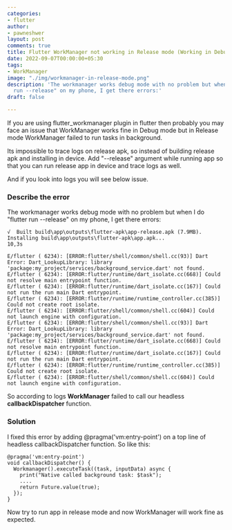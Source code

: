 ```yaml
---
categories:
- flutter
author:
- pawneshwer
layout: post
comments: true
title: Flutter WorkManager not working in Release mode (Working in Debug mode)
date: 2022-09-07T00:00:00+05:30
tags:
- WorkManager
image: "./img/workmanager-in-release-mode.png"
description: 'The workmanager works debug mode with no problem but when I do "flutter
  run --release" on my phone, I get there errors:'
draft: false

---
```

If you are using flutter_workmanager plugin in flutter then probably you may face an issue that WorkManager works fine in Debug mode but in Release mode WorkManager failed to run tasks in background.

Its impossible to trace logs on release apk, so instead of building release apk and installing in device. Add "--release" argument while running app so that you can run release app in device and trace logs as well.

And if you look into logs you will see below issue.

### Describe the error

The workmanager works debug mode with no problem but when I do "flutter run --release" on my phone, I get there errors:

    √  Built build\app\outputs\flutter-apk\app-release.apk (7.9MB).
    Installing build\app\outputs\flutter-apk\app.apk...                10,3s
    
    E/flutter ( 6234): [ERROR:flutter/shell/common/shell.cc(93)] Dart Error: Dart_LookupLibrary: library 'package:my_project/services/background_service.dart' not found.
    E/flutter ( 6234): [ERROR:flutter/runtime/dart_isolate.cc(668)] Could not resolve main entrypoint function.
    E/flutter ( 6234): [ERROR:flutter/runtime/dart_isolate.cc(167)] Could not run the run main Dart entrypoint.
    E/flutter ( 6234): [ERROR:flutter/runtime/runtime_controller.cc(385)] Could not create root isolate.
    E/flutter ( 6234): [ERROR:flutter/shell/common/shell.cc(604)] Could not launch engine with configuration.
    E/flutter ( 6234): [ERROR:flutter/shell/common/shell.cc(93)] Dart Error: Dart_LookupLibrary: library 'package:my_project/services/background_service.dart' not found.
    E/flutter ( 6234): [ERROR:flutter/runtime/dart_isolate.cc(668)] Could not resolve main entrypoint function.
    E/flutter ( 6234): [ERROR:flutter/runtime/dart_isolate.cc(167)] Could not run the run main Dart entrypoint.
    E/flutter ( 6234): [ERROR:flutter/runtime/runtime_controller.cc(385)] Could not create root isolate.
    E/flutter ( 6234): [ERROR:flutter/shell/common/shell.cc(604)] Could not launch engine with configuration.

So according to logs **WorkManager** failed to call our headless **callbackDispatcher** function.

### Solution

I fixed this error by adding @pragma('vm:entry-point') on a top line of headless callbackDispatcher function. So like this:

    @pragma('vm:entry-point')
    void callbackDispatcher() {
      Workmanager().executeTask((task, inputData) async {
        print("Native called background task: $task");
        ....
        return Future.value(true);
      });
    }

Now try to run app in release mode and now WorkManager will work fine as expected.